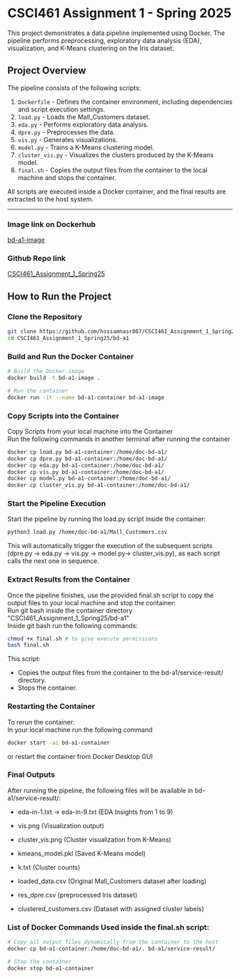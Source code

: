 # CSCI461 Assignment 1 - Spring 2025

This project demonstrates a data pipeline implemented using Docker. The pipeline performs preprocessing, exploratory data analysis (EDA), visualization, and K-Means clustering on the Iris dataset.

## Project Overview

The pipeline consists of the following scripts:

1. `Dockerfile` - Defines the container environment, including dependencies and script execution settings.
2. `load.py` - Loads the Mall_Customers dataset.
3. `eda.py` - Performs exploratory data analysis.
4. `dpre.py` - Preprocesses the data.
5. `vis.py` - Generates visualizations.
6. `model.py` - Trains a K-Means clustering model.
7. `cluster_vis.py` - Visualizes the clusters produced by the K-Means model.
8. `final.sh` - Copies the output files from the container to the local machine and stops the container.

All scripts are executed inside a Docker container, and the final results are extracted to the host system.

---
### Image link on Dockerhub
[bd-a1-image](https://hub.docker.com/r/hossamnasr807/bd-a1-image)

### Github Repo link
[CSCI461_Assignment_1_Spring25](https://github.com/hossamnasr807/CSCI461_Assignment_1_Spring25)

## How to Run the Project  

### Clone the Repository  
```bash
git clone https://github.com/hossamnasr807/CSCI461_Assignment_1_Spring25.git
cd CSCI461_Assignment_1_Spring25/bd-a1 
```
### Build and Run the Docker Container
```bash
# Build the Docker image
docker build -t bd-a1-image .

# Run the container
docker run -it --name bd-a1-container bd-a1-image
```
### Copy Scripts into the Container
Copy Scripts from your local machine into the Container<br>
Run the following commands in another terminal after running the container
```bash
docker cp load.py bd-a1-container:/home/doc-bd-a1/
docker cp dpre.py bd-a1-container:/home/doc-bd-a1/
docker cp eda.py bd-a1-container:/home/doc-bd-a1/
docker cp vis.py bd-a1-container:/home/doc-bd-a1/
docker cp model.py bd-a1-container:/home/doc-bd-a1/
docker cp cluster_vis.py bd-a1-container:/home/doc-bd-a1/
```

### Start the Pipeline Execution
Start the pipeline by running the load.py script inside the container:
```bash
python3 load.py /home/doc-bd-a1/Mall_Customers.csv
```
This will automatically trigger the execution of the subsequent scripts (dpre.py → eda.py → vis.py → model.py→ cluster_vis.py), as each script calls the next one in sequence.

### Extract Results from the Container
Once the pipeline finishes, use the provided final.sh script to copy the output files to your local machine and stop the container:
<br>Run git bash inside the container directory "CSCI461_Assignment_1_Spring25/bd-a1"
<br>Inside git bash run the following commands:

```bash
chmod +x final.sh # to give execute permissions
bash final.sh
```
This script:
- Copies the output files from the container to the bd-a1/service-result/ directory.
- Stops the container.

### Restarting the Container
To rerun the container:
<br>In your local machine run the following command

```bash
docker start -ai bd-a1-container
```
or restart the container from Docker Desktop GUI
### Final Outputs

After running the pipeline, the following files will be available in bd-a1/service-result/:

- eda-in-1.txt -> eda-in-9.txt (EDA Insights from 1 to 9)

- vis.png (Visualization output)

- cluster_vis.png (Cluster visualization from K-Means)

- kmeans_model.pkl (Saved K-Means model)

- k.txt (Cluster counts)

- loaded_data.csv (Original Mall_Customers dataset after loading)

- res_dpre.csv (preprocessed Iris dataset)

- clustered_customers.csv (Dataset with assigned cluster labels)

### List of Docker Commands Used inside the final.sh script:
```bash
# Copy all output files dynamically from the container to the host
docker cp bd-a1-container:/home/doc-bd-a1/. bd-a1/service-result/

# Stop the container
docker stop bd-a1-container
```
